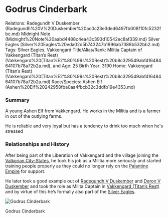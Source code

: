 # Godrus Cinderbark

Relations: Radegundh V Duskember (Radegundh%20V%20Duskember%20ac0c23e3ded6497fb008f10fc5232fbc.md) Midnight Note (Midnight%20Note%20aabd4488c4ea43c393d10542ec8af339.md) Silver Eagles (Silver%20Eagles%20eda02d5b743247b1996ab7388b532bb2.md) 
Tags: Silver Eagles, Vakkengard
Title/Alias/Rank: Militia Captain of Vakkengard (Titan’s Rest) (Vakkengard%20(Titan%E2%80%99s%20Rest)%20b8c329549abf41648464107b78a72b2a.md), and 
Age: 25
Birth Year: 3190
Home: Vakkengard (Titan’s Rest) (Vakkengard%20(Titan%E2%80%99s%20Rest)%20b8c329549abf41648464107b78a72b2a.md) 
Race/Species: Ashen Elf (Ashen%20Elf%20242958fba0aa4fbcb32c3ddfb19e4353.md)

### Summary

A young Ashen Elf from Vakkengard. He works in the Militia and is a farmer in out of the outlying farms.

He is reliable and very loyal but has a tendency to drink too much when he's stressed

### **Relationships and History**

After being part of the Liberation of Vakkengard and the village joining the [Valkorian City-States](Valkorian%20City-States%2094cc103e39aa4dc4a9e2e08376851195.md), he took his job as a Militia more seriously and started training people properly as they could no longer rely on the [Palantine Empire](Palantine%20Empire%20b5f0a5e7621b4b02862738a0582cfccd.md) for support.

He later took a good example out of [Radegundh V Duskember](Radegundh%20V%20Duskember%20ac0c23e3ded6497fb008f10fc5232fbc.md) and [Deron V Duskember](Deron%20V%20Duskember%20dd1dd6f65d3a4723aa6de304304aa79c.md) and took the role as Milita Captain in [Vakkengard (Titan’s Rest)](Vakkengard%20(Titan%E2%80%99s%20Rest)%20b8c329549abf41648464107b78a72b2a.md) and by virtue of this he’s formally also part of the [Silver Eagles](Silver%20Eagles%20eda02d5b743247b1996ab7388b532bb2.md).

![Godrus Cinderbark](Untitled%20128.png)

Godrus Cinderbark